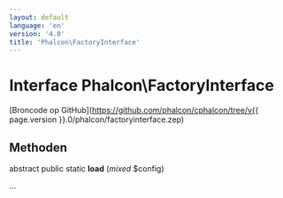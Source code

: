 ```yaml
---
layout: default
language: 'en'
version: '4.0'
title: 'Phalcon\FactoryInterface'
---
```


# Interface **Phalcon\FactoryInterface**

[Broncode op GitHub](https://github.com/phalcon/cphalcon/tree/v{{ page.version }}.0/phalcon/factoryinterface.zep)

## Methoden

abstract public static **load** (*mixed* $config)

...